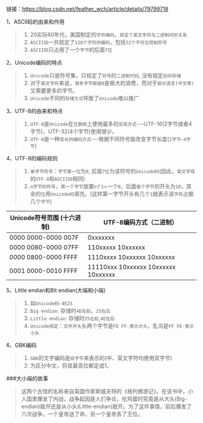 链接：https://blog.csdn.net/feather_wch/article/details/79799718

1、ASCII码的由来和作用
>1. 20实际60年代，美国制定的`字符编码`，`规定了英文字符与二进制间的关系`
>2. `ASCII码`一共规定了`128个字符的编码`，包括`32个不可见控制符号`
>3. `ASCII码`只占用了一个`字节`的后面`7位`

2、Unicode编码的特点
>1. `Unicode`只是符号集，只规定了`符号`的`二进制代码`, 没有规定`如何存储`
>2. 对于`英文字符`来说，`很多字节都是0`是极大的浪费，而对于`部分语言(中文等)`又需要更多的字节。
>3. `Unicode`不同的`存储方式`导致了`Unicode`难以推广

3、UTF-8的由来和特点
>1. `UTF-8`是`Unicode`在`互联网`上使用最多的`实现方式`---UTF-16(2字节或者4字节)，UTF-32(4个字节)使用很少。
>2. `UTF-8`是一种`变长的编码方式`---根据不同符号能改变字节长度(`1字节~4字节`)

4、UTF-8的编码规则
>1. `单字节符号`：`字节第一位`为`0`, 后面`7位`为该符号的`Unicode码`(因此，`英文字母`的`UTF-8`和`ASCII码`相同)
>2. `n字节的符号`，`第一个字节`放置`n个1`+一个`0`，后面`每个字节`的开头为`10`，其余的`位`用`Unicode码`填充。(这样第一字节开头有几个`1`就表示该`字符`占据几个`字节`)

|Unicode符号范围  (十六进制)     |        UTF-8编码方式（二进制）|
|---|---|
|0000 0000-0000 007F | 0xxxxxxx|
|0000 0080-0000 07FF | 110xxxxx 10xxxxxx|
|0000 0800-0000 FFFF | 1110xxxx 10xxxxxx 10xxxxxx|
|0001 0000-0010 FFFF | 11110xxx 10xxxxxx 10xxxxxx 10xxxxxx|

5、Little endian和Bit endian(大端和小端)
>1. 如`Unicode码-4E25`
>2. `Big endian`: 存储时`4E在前`，`25在后`
>3. `Little endian`: 存储时`25在前`,`4E在后`
>4. `Unicode规定`：`文件开头`头两个字节是`FE FF-表示大头`，乳沟是`FF FE-表示小头`

6、GBK编码
>1. `GBK`的文字编码是`双字节`来表示的(中、英文字符均使用双字节)
>2. 为区分中文，将其最高位都定成1。


###大小端的故事
>这两个古怪的名称来自英国作家斯威夫特的《格列佛游记》。在该书中，小人国里爆发了内战，战争起因是人们争论，吃鸡蛋时究竟是从大头(Big-endian)敲开还是从小头(Little-endian)敲开。为了这件事情，前后爆发了六次战争，一个皇帝送了命，另一个皇帝丢了王位。

